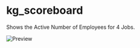 # kg_scoreboard

Shows the Active Number of Employees for 4 Jobs.

![Preview](https://imgur.com/a/Bjr8ViI)